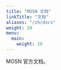 ```yaml
---
title: "MOSN 文档"
linkTitle: "文档"
aliases: "/zh/docs"
weight: 20
menu:
  main:
    weight: 20
---
```


MOSN 官方文档。


